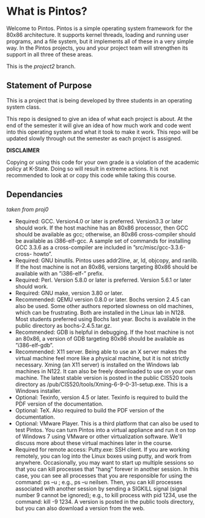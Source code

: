 What is Pintos?
=================

Welcome to Pintos. Pintos is a simple operating system framework for the 80x86 architecture. It supports kernel threads, loading and running user programs, and a file system, but it implements all of these in a very simple way. In the Pintos projects, you and your project team will strengthen its support in all three of these areas.

This is the *project2* branch.

Statement of Purpose
--------------------

This is a project that is being developed by three students in an operating system class.

This repo is designed to give an idea of what each project is about. At the end of the semester it will give an idea of how much work and code went into this operating system and what it took to make it work. This repo will be updated slowly through out the semester as each project is assigned.

**DISCLAIMER**

Copying or using this code for your own grade is a violation of the academic policy at K-State. Doing so will result in extreme actions. It is not recommended to look at or copy this code while taking this course.

Dependancies
-------------

*taken from proj0*

* Required: GCC. Version4.0 or later is preferred. Version3.3 or later should work. If the host machine has an 80x86 processor, then GCC should be available as gcc; otherwise, an 80x86 cross-compiler should be available as i386-elf-gcc. A sample set of commands for installing GCC 3.3.6 as a cross-compiler are included in ”src/misc/gcc-3.3.6-cross- howto”.
* Required: GNU binutils. Pintos uses addr2line, ar, ld, objcopy, and ranlib. If the host machine is not an 80x86, versions targeting 80x86 should be available with an ”i386-elf-” prefix.
* Required: Perl. Version 5.8.0 or later is preferred. Version 5.6.1 or later should work.
* Required: GNU make, version 3.80 or later.
* Recommended: QEMU version 0.8.0 or later. Bochs version 2.4.5 can also be used. Some other authors reported slowness on old machines, which can be frustrating. Both are installed in the Linux lab in N128. Most students preferred using Bochs last year. Bochs is available in the public directory as bochs-2.4.5.tar.gz.
* Recommended: GDB is helpful in debugging. If the host machine is not an 80x86, a version of GDB targeting 80x86 should be available as ”i386-elf-gdb”.
* Recommended: X11 server. Being able to use an X server makes the virtual machine feel more like a physical machine, but it is not strictly necessary. Xming (an X11 server) is installed on the Windows lab machines in N122. It can also be freely downloaded to use on your own machine. The latest stable version is posted in the public CIS520 tools directory as /pub/CIS520/tools/Xming-6-9-0-31-setup.exe. This is a Windows installer.
* Optional: Texinfo, version 4.5 or later. Texinfo is required to build the PDF version of the documentation.
* Optional: TeX. Also required to build the PDF version of the documentation.
* Optional: VMware Player. This is a third platform that can also be used to test Pintos. You can turn Pintos into a virtual appliance and run it on top of Windows 7 using VMware or other virtualization software. We'll discuss more about these virtual machines later in the course.
* Required for remote access: Putty.exe: SSH client. If you are working remotely, you can log into the Linux boxes using putty, and work from anywhere. Occasionally, you may want to start up multiple sessions so that you can kill processes that "hang" forever in another session. In this case, you can see all processes that you are responsible for using the command: ps –u <login name>; e.g., ps –u neilsen. Then, you can kill processes associated with another session by sending a SIGKILL signal (signal number 9 cannot be ignored); e.g., to kill process with pid 1234, use the command: kill -9 1234. A version is posted in the public tools directory, but you can also download a version from the web.

